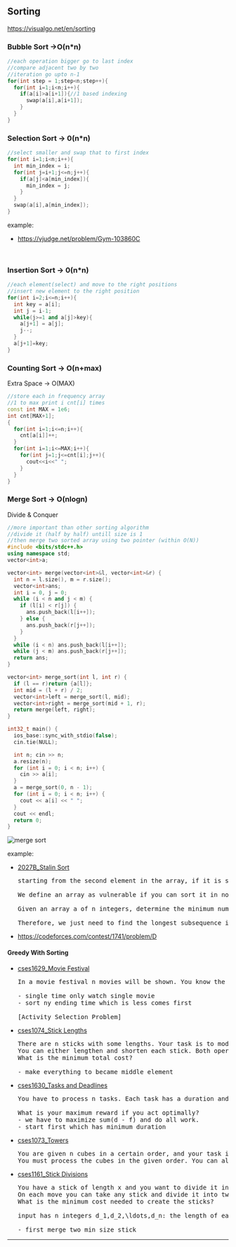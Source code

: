 ## Sorting

https://visualgo.net/en/sorting

### Bubble Sort ->O(n\*n)

```cpp
//each operation bigger go to last index
//compare adjacent two by two
//iteration go upto n-1
for(int step = 1;step<n;step++){
  for(int i=1;i<n;i++){
    if(a[i]>a[i+1]){//1 based indexing
      swap(a[i],a[i+1]);
    }
  }
}
```

### Selection Sort -> 0(n\*n)

```cpp
//select smaller and swap that to first index
for(int i=1;i<n;i++){
  int min_index = i;
  for(int j=i+1;j<=n;j++){
    if(a[j]<a[min_index]){
      min_index = j;
    }
  }
  swap(a[i],a[min_index]);
}
```

example:

- https://vjudge.net/problem/Gym-103860C
<pre>

</pre>

### Insertion Sort -> 0(n\*n)

```cpp
//each element(select) and move to the right positions
//insert new element to the right position
for(int i=2;i<=n;i++){
  int key = a[i];
  int j = i-1;
  while(j>=1 and a[j]>key){
    a[j+1] = a[j];
    j--;
  }
  a[j+1]=key;
}
```

### Counting Sort -> O(n+max)

Extra Space -> O(MAX)

```cpp
//store each in frequency array
//1 to max print i cnt[i] times
const int MAX = 1e6;
int cnt[MAX+1];
{
  for(int i=1;i<=n;i++){
    cnt[a[i]]++;
  }
  for(int i=1;i<=MAX;i++){
    for(int j=1;j<=cnt[i];j++){
      cout<<i<<" ";
    }
  }
}
```

### Merge Sort -> O(nlogn)

Divide & Conquer

```cpp
//more important than other sorting algorithm
//divide it (half by half) untill size is 1
//then merge two sorted array using two pointer (within O(N))
#include <bits/stdc++.h>
using namespace std;
vector<int>a;

vector<int> merge(vector<int>&l, vector<int>&r) {
  int n = l.size(), m = r.size();
  vector<int>ans;
  int i = 0, j = 0;
  while (i < n and j < m) {
    if (l[i] < r[j]) {
      ans.push_back(l[i++]);
    } else {
      ans.push_back(r[j++]);
    }
  }
  while (i < n) ans.push_back(l[i++]);
  while (j < m) ans.push_back(r[j++]);
  return ans;
}

vector<int> merge_sort(int l, int r) {
  if (l == r)return {a[l]};
  int mid = (l + r) / 2;
  vector<int>left = merge_sort(l, mid);
  vector<int>right = merge_sort(mid + 1, r);
  return merge(left, right);
}

int32_t main() {
  ios_base::sync_with_stdio(false);
  cin.tie(NULL);

  int n; cin >> n;
  a.resize(n);
  for (int i = 0; i < n; i++) {
    cin >> a[i];
  }
  a = merge_sort(0, n - 1);
  for (int i = 0; i < n; i++) {
    cout << a[i] << " ";
  }
  cout << endl;
  return 0;
}
```

![merge sort](https://miro.medium.com/v2/resize:fit:1400/1*iTaxrPnbPOwtL9p8BsHuTg.png)

example:

- [2027B_Stalin Sort](./1_sorting/2027B_Stalin%20Sort.cpp)

  <pre>
  starting from the second element in the array, if it is strictly smaller than the previous element (ignoring those which have already been deleted), then delete it. Continue iterating through the array until it is sorted in non-decreasing order. 
  
  We define an array as vulnerable if you can sort it in non-increasing order by repeatedly applying a Stalin Sort to any of its subarrays, as many times as is needed.
  
  Given an array a of n integers, determine the minimum number of integers which must be removed from the array to make it vulnerable?
  
  Therefore, we just need to find the longest subsequence in which the first element is the largest. This can be done easily in O(n2) — consider each index being the first item in the subsequence, and count all items to the right of it which are smaller or equal to it. Find the maximum over all of these, then subtract this from n.
  </pre>

- https://codeforces.com/contest/1741/problem/D

#### Greedy With Sorting

- [cses1629_Movie Festival](./1_sorting/cses1629_Movie%20Festival.cpp)

  <pre>
  In a movie festival n movies will be shown. You know the starting and ending time of each movie. What is the maximum number of movies you can watch entirely?
  
  - single time only watch single movie
  - sort ny ending time which is less comes first
  
  [Activity Selection Problem]
  </pre>

- [cses1074_Stick Lengths](./1_sorting/cses1074_Stick%20Lengths.cpp)

  <pre>There are n sticks with some lengths. Your task is to modify the sticks so that each stick has the same length.
  You can either lengthen and shorten each stick. Both operations cost x where x is the difference between the new and original length.
  What is the minimum total cost?
  
  - make everything to became middle element
  </pre>

- [cses1630_Tasks and Deadlines](./1_sorting/cses1630_Tasks%20and%20Deadlines.cpp)

  <pre>
  You have to process n tasks. Each task has a duration and a deadline, and you will process the tasks in some order one after another. Your reward for a task is d-f where d is its deadline and f is your finishing time. (The starting time is 0, and you have to process all tasks even if a task would yield negative reward.)
  
  What is your maximum reward if you act optimally?
  - we have to maximize sum(d - f) and do all work.
  - start first which has minimum duration 
  </pre>

- [cses1073_Towers](./1_sorting/cses1073_Towers.cpp)

  <pre>
  You are given n cubes in a certain order, and your task is to build towers using them. Whenever two cubes are one on top of the other, the upper cube must be smaller than the lower cube.
  You must process the cubes in the given order. You can always either place the cube on top of an existing tower, or begin a new tower. What is the minimum possible number of towers?
  </pre>

- [cses1161_Stick Divisions](./1_sorting/cses1161_Stick%20Divisions.cpp)
  <pre>
  You have a stick of length x and you want to divide it into n sticks, with given lengths, whose total length is x.
  On each move you can take any stick and divide it into two sticks. The cost of such an operation is the length of the original stick.
  What is the minimum cost needed to create the sticks?
  
  input has n integers d_1,d_2,\ldots,d_n: the length of each stick in the division.
  
  - first merge two min size stick
  </pre>

---
